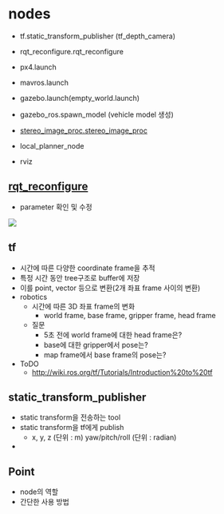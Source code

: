 # nodes
 * tf.static_transform_publisher (tf_depth_camera)
 * rqt_reconfigure.rqt_reconfigure
 * px4.launch
 * mavros.launch
 * gazebo.launch(empty_world.launch)
 * gazebo_ros.spawn_model (vehicle model 생성)
 * [stereo_image_proc.stereo_image_proc](http://wiki.ros.org/stereo_image_proc)

 * local_planner_node
 * rviz

## [rqt_reconfigure](http://mirror-ap.wiki.ros.org/rqt_reconfigure.html)
 * parameter 확인 및 수정

 ![](http://mirror-ap.wiki.ros.org/attachments/rqt_reconfigure/reconfigure_gui1.png)

## tf
 * 시간에 따른 다양한 coordinate frame을 추적
 * 특정 시간 동안 tree구조로 buffer에 저장
 * 이를 point, vector 등으로 변환(2개 좌표 frame 사이의 변환)
 * robotics
   * 시간에 따른 3D 좌표 frame의 변화
     * world frame, base frame, gripper frame, head frame
   * 질문
     * 5초 전에 world frame에 대한 head frame은?
     * base에 대한 gripper에서 pose는?
     * map frame에서 base frame의 pose는?
 * ToDO
   * http://wiki.ros.org/tf/Tutorials/Introduction%20to%20tf     

## static_transform_publisher
 * static transform을 전송하는 tool
 * static transform을 tf에게 publish
   * x, y, z (단위 : m) yaw/pitch/roll (단위 : radian)
 * 
## Point
 * node의 역할
 * 간단한 사용 방법
